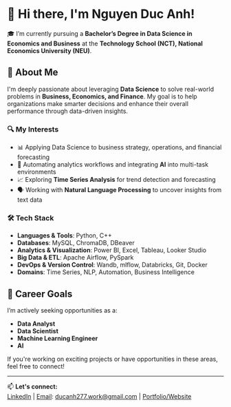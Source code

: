 # 👋 Hi there, I'm Nguyen Duc Anh!

🎓 I’m currently pursuing a **Bachelor’s Degree in Data Science in Economics and Business** at the **Technology School (NCT), National Economics University (NEU)**.

## 🚀 About Me

I'm deeply passionate about leveraging **Data Science** to solve real-world problems in **Business, Economics, and Finance**. My goal is to help organizations make smarter decisions and enhance their overall performance through data-driven insights.

### 🔍 My Interests
- 📊 Applying Data Science to business strategy, operations, and financial forecasting  
- 🤖 Automating analytics workflows and integrating **AI** into multi-task environments  
- 📈 Exploring **Time Series Analysis** for trend detection and forecasting  
- 🗣️ Working with **Natural Language Processing** to uncover insights from text data

### 🛠 Tech Stack
- **Languages & Tools**: Python, C++
- **Databases**: MySQL, ChromaDB, DBeaver
- **Analytics & Visualization**: Power BI, Excel, Tableau, Looker Studio
- **Big Data & ETL**: Apache Airflow, PySpark
- **DevOps & Version Control**: Wandb, mlflow, Databricks, Git, Docker
- **Domains**: Time Series, NLP, Automation, Business Intelligence  

## 💼 Career Goals

I’m actively seeking opportunities as a:
- **Data Analyst**  
- **Data Scientist**  
- **Machine Learning Engineer**
- **AI**

If you're working on exciting projects or have opportunities in these areas, feel free to connect!

---

📫 **Let's connect:**  
[LinkedIn](#) | [Email](#): ducanh277.work@gmail.com | [Portfolio/Website](#)

<!---
DucAnhShyyy/DucAnhShyyy is a ✨ special ✨ repository because its `README.md` (this file) appears on your GitHub profile.
You can click the Preview link to take a look at your changes.
--->
